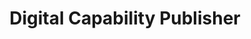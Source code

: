---
layout: page
title: Digital Capability Publisher
classWrapper: dcp
description: Implementation of the the DCP component, suitable for non-production use by developers adopting AusDigital open standards. 
pageName: dcp
diagram: /images/diagrams/test-dcp.png
diagramMobile: /images/diagrams/test-dcp-mobile.png
tabsTitle: Resources
permalink: /dcp
tagline: Digital Capability Publisher
---